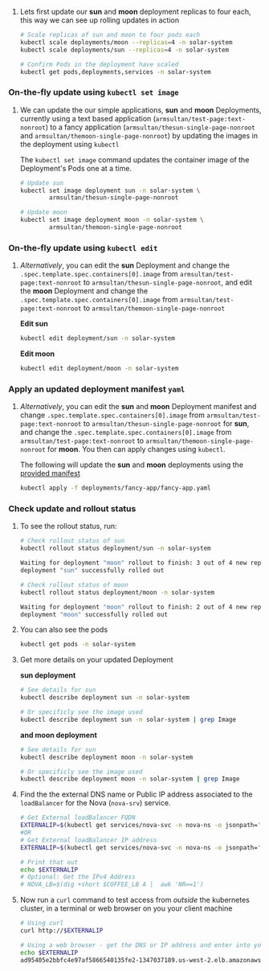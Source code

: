

1. Lets first update our **sun** and **moon** deployment replicas to four each,
   this way we can see up rolling updates in action
    
    ```bash
    # Scale replicas of sun and moon to four pods each
    kubectl scale deployments/moon --replicas=4 -n solar-system
    kubectl scale deployments/sun --replicas=4 -n solar-system

    # Confirm Pods in the deployment have scaled
    kubectl get pods,deployments,services -n solar-system
    ```
### On-the-fly update using `kubectl set image`

1. We can update the our simple applications, **sun** and **moon** Deployments,
   currently using a text based application (`armsultan/test-page:text-nonroot`)
   to a fancy application (`armsultan/thesun-single-page-nonroot` and
   `armsultan/themoon-single-page-nonroot`) by updating the images in the deployment
   using `kubectl`
   
   The `kubectl set image` command updates the container image of the
   Deployment's Pods one at a time.

    ```bash
    # Update sun
    kubectl set image deployment sun -n solar-system \
            armsultan/thesun-single-page-nonroot

    # Update moon
    kubectl set image deployment moon -n solar-system \
            armsultan/themoon-single-page-nonroot
    ```
### On-the-fly update using `kubectl edit`

1. *Alternatively*, you can edit the **sun** Deployment and change the
   `.spec.template.spec.containers[0].image` from
   `armsultan/test-page:text-nonroot` to `armsultan/thesun-single-page-nonroot`,
   and edit the **moon** Deployment and change the
   `.spec.template.spec.containers[0].image` from
   `armsultan/test-page:text-nonroot` to `armsultan/themoon-single-page-nonroot`

    **Edit sun**
    ```bash
    kubectl edit deployment/sun -n solar-system
    ```

    **Edit moon**
    ```bash
    kubectl edit deployment/moon -n solar-system
    ```

### Apply an updated deployment manifest `yaml`

1. *Alternatively*, you can edit the **sun** and **moon** Deployment manifest and change
   `.spec.template.spec.containers[0].image` from
   `armsultan/test-page:text-nonroot` to `armsultan/thesun-single-page-nonroot` for **sun**,
   and change the `.spec.template.spec.containers[0].image` from
   `armsultan/test-page:text-nonroot` to `armsultan/themoon-single-page-nonroot` for **moon**.
   You then can apply changes using `kubectl`. 

    The following will update the **sun** and **moon** deployments using the [provided
    manifest](../deploy-sample-application/deploy-fancy-application.md)

    ```bash
    kubectl apply -f deployments/fancy-app/fancy-app.yaml
    ```
### Check update and rollout status

1. To see the rollout status, run:

    ```bash
    # Check rollout status of sun
    kubectl rollout status deployment/sun -n solar-system

    Waiting for deployment "moon" rollout to finish: 3 out of 4 new replicas have been updated...
    deployment "sun" successfully rolled out

    # Check rollout status of moon
    kubectl rollout status deployment/moon -n solar-system

    Waiting for deployment "moon" rollout to finish: 2 out of 4 new replicas have been updated...
    deployment "moon" successfully rolled out
    ```

1. You can also see the pods 
    ```bash
    kubectl get pods -n solar-system
    ```

1. Get more details on your updated Deployment

    **sun deployment**
    ```bash
    # See details for sun
    kubectl describe deployment sun -n solar-system

    # Or specificly see the image used
    kubectl describe deployment sun -n solar-system | grep Image
    ```
    
    **and moon deployment**
    ```bash
    # See details for sun
    kubectl describe deployment moon -n solar-system

    # Or specificly see the image used
    kubectl describe deployment moon -n solar-system | grep Image
    ```

1.  Find the the external DNS name or Public IP address associated to the
   `loadBalancer` for the Nova (`nova-srv`) service.

    ```bash
    # Get External loadBalancer FQDN 
    EXTERNALIP=$(kubectl get services/nova-svc -n nova-ns -o jsonpath='{.status.loadBalancer.ingress[*].hostname}')
    #OR
    # Get External loadBalancer IP address
    EXTERNALIP=$(kubectl get services/nova-svc -n nova-ns -o jsonpath='{.status.loadBalancer.ingress[*].ip}')
    
    # Print that out
    echo $EXTERNALIP
    # Optional: Get the IPv4 Address
    # NOVA_LB=$(dig +short $COFFEE_LB A |  awk 'NR==1')
    ```

1. Now run a `curl` command to test access from *outside* the kubernetes
   cluster, in a terminal or web browser on you your client machine 

    ```bash
    # Using curl 
    curl http://$EXTERNALIP

    # Using a web browser - get the DNS or IP address and enter into your web browser
    echo $EXTERNALIP
    ad95405e2bbfc4e97af5866540135fe2-1347037189.us-west-2.elb.amazonaws.com
    ```